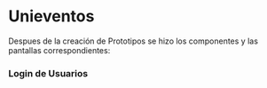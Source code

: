 # Unieventos
Despues de la creación de Prototipos se hizo los componentes y las pantallas correspondientes:
### Login de Usuarios
